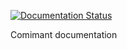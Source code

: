 [![Documentation Status](https://readthedocs.org/projects/comimant/badge/?version=latest)](https://docs.comimant.ryanbester.com/en/latest/?badge=latest)

Comimant documentation
